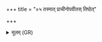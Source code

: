 +++
title = "०५ तस्मात् प्राचीनोपवीतस् तिष्ठेत्"

+++
<details><summary>मूलम् (GR)</summary>

तस्मात् प्राचीनोपवीतस् तिष्ठेत्  
प्रजापते ऽनु मा बुध्यस्वेति ।  
अन्व् एनं प्रजापतिर् अनु प्रजा बुध्यन्ते य एवं वेद ॥
</details>